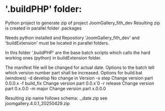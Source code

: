 
# '.buildPHP' folder:

Python project to generate zip of project JoomGallery_fith_dev
Resulting zip is created in parallel folder .packages

Needs python installed and Repository 'JoomGallery_fith_dev' and 'buildExtension' must be located in parallel folders.

In this folder '.buildPHP' are the base batch scripts which calls the hard working ones (python) in buildExtension folder.

The manifest file will be changed for actual date. Options to the batch tell which version number part shall be increased.
Options for build.bat (windows) 
	-d develop     No change in Version
	-s step        Change version part 0.0.0.x
	-f build_fix   Change version part 0.0.x´0
	-r release     Change version part 0.x.0.0
	-m major       Change version part x.0.0.0

Resulting zip name follows schema: <projectname>.<version>_date.zip see
joomgallery.4.0.1_20250429.zip


